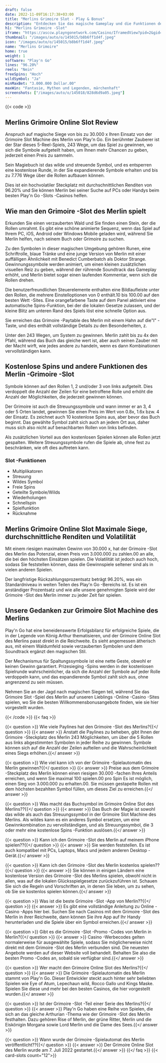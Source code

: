 ```yaml
---
draft: false
date: 2022-11-09T16:17:38+03:00
title: "Merlins Grimoire Slot - Play & Bonus"
description: "Entdecken Sie das magische Gameplay und die Funktionen des Merlin -Grimoire -Slot in unserer Rezension. Wir zeigen auch, wo wir es mit dem besten Casino -Bonus spielen können."
h1: "Merlins Grimoire -Slot"
iframe: "https://asccw.playngonetwork.com/Casino/IframedView?pid=2&gid=merlinsgrimoire&lang=en_US&practice=1&channel=desktop&div=flashobject&width=100%25&height=100%25&user=&password=&ctx=&demo=2&brand=&lobby=&rccurrentsessiontime=0&rcintervaltime=0&rcaccounthistoryurl=&rccontinueurl=&rcexiturl=&rchistoryurlmode=&autoplaylimits=0&autoplayreset=0&callback=flashCallback&rcmga=&resourcelevel=0&hasjackpots=False&country=&pauseplay=&playlimit=&selftest=&sessiontime=&coreweburl=https://asccw.playngonetwork.com/&showpoweredby=True"
thumbnail: "/images/auto/o/145015/b8b6ff1d4f.jpeg"
icon: "/images/auto/o/145015/b8b6ff1d4f.jpeg"
name: "Merlins Grimoire"
home: true
weight: 1
software: "Play'n Go"
lines: "96.20%"
reels: "Nein"
freeSpins: "Hoch"
wildSymbol: "Ja"
minMaxBet: "3.000.000 Dollar.00"
maxWin: "Fantasie, Mythen und Legenden, märchenhaft"
screenshots: ["/images/auto/o/145018/828d6d9a05.jpeg"]
---
```


{{< code >}}<h2>Merlins Grimoire Online Slot Review</h2><p>Anspruch auf magische Siege von bis zu 30.000 x Ihren Einsatz von der Grimoire Slot Machine des Merlin von Play'n Go. Ein berühmter Zauberer ist der Star dieses 5-Reel-Spiels, 243 Wege, um das Spiel zu gewinnen, wo sich die Symbole aufgeteilt haben, um Ihnen mehr Chancen zu geben, jederzeit einen Preis zu sammeln.</p><p>Sein Magiebuch ist das wilde und streuende Symbol, und es entsperren eine kostenlose Runde, in der Sie expandierende Symbole erhalten und bis zu 7.776 Wege über die Rollen aufbauen können.</p><p>Dies ist ein hochvolatiler Steckplatz mit durchschnittlichen Renditen von 96.20% und Sie können Merlin bei seiner Suche auf PCs oder Handys beim besten Play'n Go -Slots -Casinos helfen.</p><h2>Wie man den Grimoire -Slot des Merlin spielt</h2><p>Erkunden Sie einen verzauberten Wald und Sie finden einen Stein, der die Rollen umrahmt. Es gibt eine schöne animierte Sequenz, wenn das Spiel auf Ihrem PC, iOS, Android oder Windows Mobile geladen wird, während Sie Merlin helfen, nach seinem Buch oder Grimoire zu suchen.</p><p>Zu den Symbolen in dieser magischen Umgebung gehören Runen, eine Schriftrolle, blaue Tränke und eine junge Version von Merlin mit einer auffälligen Ähnlichkeit mit Benedict Cumberbatch als Doktor Strange. Gewinnungssymbole werden animiert, um einen kleinen zusätzlichen visuellen Reiz zu geben, während der rührende Soundtrack das Gameplay erhöht, und Merlin bietet sogar einen laufenden Kommentar, wenn sich die Rollen drehen.</p><p>Die benutzerfreundlichen Steuerelemente enthalten eine Bildlaufleiste unter den Rollen, die mehrere Einstelloptionen von 0 enthält.10 bis 100.00 auf den besten Wett -Sites. Eine orangefarbene Taste auf dem Panel aktiviert eine automatische Spins-Funktion, bei der die lokalen Gesetze zulassen, und der kleine Blitz am unteren Rand des Spiels löst eine schnelle Option aus.</p><p>Sie erreichen das Grimoire -Paytable des Merlin mit einem Hahn auf die"I" -Taste, und dies enthält vollständige Details zu den Besonderheiten, z.</p><p>Unter den 243 Wegen, um System zu gewinnen. Merlin zahlt bis zu 4x den Pfahl, während das Buch das gleiche wert ist, aber auch seinen Zauber mit der Macht wirft, wie jedes andere zu handeln, wenn es dann Kombinationen vervollständigen kann.</p><h2>Kostenlose Spins und andere Funktionen des Merlin -Grimoire -Slot</h2><p>Symbole können auf den Rollen 1, 2 und/oder 3 von links aufgeteilt. Dies verdoppelt die Anzahl der Zeilen für eine betroffene Rolle und erhöht die Anzahl der Möglichkeiten, die jederzeit gewinnen können.</p><p>Der Grimoire ist auch die Streuungssymbole und wann immer er an 3, 4 oder 5 Orten landet, gewinnen Sie einen Preis im Wert von 0.8x, 1.6x bzw. 4 der Einsatz. Es zeichnet auch 10 kostenlose Spins aus, aber bevor das Buch beginnt. Das gewählte Symbol zahlt sich auch an jedem Ort aus, daher muss sich also nicht auf benachbarten Rollen von links befinden.</p><p>Als zusätzlichen Vorteil aus den kostenlosen Spielen können alle Rollen jetzt gespalten. Weitere Streuungssymbole rufen die Spiele ab, ohne fest zu beschränken, wie oft dies auftreten kann.</p><h3>
Slot -Funktionen</h3><ul>
<li></span>
Multiplikatoren</li>
<li></span>
Streuung</li>
<li></span>
Wildes Symbol</li>
<li></span>
Freie Spins</li>
<li></span>
Geteilte Symbole/Wilds</li>
<li></span>
Wiederholungen</li>
<li></span>
Schnellspin</li>
<li></span>
Spielfunktion</li>
<li></span>
Rücknahme</li></ul><h2>Merlins Grimoire Online Slot Maximale Siege, durchschnittliche Renditen und Volatilität</h2><p>Mit einem riesigen maximalen Gewinn von 30.000 x, hat der Grimoire -Slot des Merlin das Potenzial, einen Preis von 3.000.000 zu zahlen.00 an alle, die bei den höchsten Einsätzen spielen. Die Volatilität ist jedoch auch hoch, sodass Sie feststellen können, dass die Gewinnspiele seltener sind als in vielen anderen Spielen.</p><p>Der langfristige Rückzahlungsprozentsatz beträgt 96.20%, was ein Standardniveau in weiten Teilen des Play'n Go -Bereichs ist. Es ist ein anständiger Prozentsatz und wie alle unsere genehmigten Spiele wird der Grimoire -Slot des Merlin immer zu jeder Zeit fair spielen.</p><h2>Unsere Gedanken zur Grimoire Slot Machine des Merlins</h2><p>Play'n Go hat eine beneidenswerte Erfolgsbilanz für erfolgreiche Spiele, die in der Legende von König Arthur thematisieren, und der Grimoire Online Slot des Merlins passt direkt in die Reichweite. Es sieht angemessen ätherisch aus, mit einem Waldumfeld sowie verzauberten Symbolen und dem Soundtrack ergänzt den magischen Stil.</p><p>Der Mechanismus für Spaltungssymbole ist eine nette Geste, obwohl er keinen Gewinn garantiert. Prizesieging -Spins werden in der kostenlosen Spielrunde wahrscheinlicher, da sich die Anzahl der Symbole auf jeder Rolle verdoppeln kann, und das expandierende Symbol zahlt sich aus, ohne angrenzend zu sein müssen.</p><p>Nehmen Sie an der Jagd nach magischen Siegen teil, während Sie das Grimoire Slot -Spiel des Merlin auf unseren Lieblings -Online -Casino -Sites spielen, wo Sie die besten Willkommensbonusangebote finden, wie sie hier vorgestellt wurden.</p>
{{< /code >}}
{{< faq >}}

{{< question >}} Wie viele Paylines hat den Grimoire -Slot des Merlins?{{</ question >}}
{{< answer >}} Anstatt die Paylines zu beheben, gibt Ihnen der Grimoire -Steckplatz des Merlin 243 Möglichkeiten, um über die 5 Rollen aus links abgestimmten Symbolen in jeder Reihe zu gewinnen. Symbole können sich auf die Anzahl der Zeilen aufteilen und die Wahrscheinlichkeit eines Siegs erhöhen.{{</ answer >}}

{{< question >}} Wie viel kann ich von der Grimoire -Spielautomatin des Merlin gewinnen?{{</ question >}}
{{< answer >}} Preise aus dem Grimoire -Steckplatz des Merlin können einen riesigen 30.000 -fachen Ihres Anteils erreichen, und wenn Sie maximal 100 spielen.00 pro Spin Es ist möglich, einen Sieg von 3.000.000 zu erhalten.00. Sie müssen gestapelte Rollen mit dem höchsten bezahlten Symbol füllen, um dieses Ziel zu erreichen.{{</ answer >}}

{{< question >}} Was macht das Buchsymbol im Grimoire Online Slot des Merlins??{{</ question >}}
{{< answer >}} Das Buch der Magie ist sowohl das wilde als auch das Streuungssymbol in der Grimoire Slot Machine des Merlins. Als wildes kann es ein anderes Symbol ersetzen, um eine Gewinnkombination zu vervollständigen, und als Streuungssymbol, die 3 oder mehr eine kostenlose Spins -Funktion auslösen.{{</ answer >}}

{{< question >}} Kann ich den Grimoire -Slot des Merlin auf meinem iPhone spielen??{{</ question >}}
{{< answer >}} Sie werden feststellen. Es ist auch kompatibel mit PCs, Laptops, Macs und jedem anderen Desktop -Gerät.{{</ answer >}}

{{< question >}} Kann ich den Grimoire -Slot des Merlin kostenlos spielen??{{</ question >}}
{{< answer >}} Sie können in einigen Ländern eine kostenlose Version des Grimoire -Slot des Merlins spielen, obwohl nicht in allen, was auf die lokalen Glücksspielgesetze zurückzuführen ist. Schauen Sie sich die Regeln und Vorschriften an, in denen Sie leben, um zu sehen, ob Sie sie kostenlos spielen können.{{</ answer >}}

{{< question >}} Was ist die beste Grimoire -Slot -App von Merlin??{{</ question >}}
{{< answer >}} Es gibt eine vollständige Anleitung zu Online -Casino -Apps hier bei. Suchen Sie nach Casinos mit dem Grimoire -Slot des Merlin in ihrer Reichweite, dann können Sie ihre App auf Ihr Handy herunterladen und die Spiele über ein Symbol erreichen.{{</ answer >}}

{{< question >}} Gibt es die Grimoire -Slot -Promo -Codes von Merlin in Merlin?{{</ question >}}
{{< answer >}} Casino -Werbecodes gelten normalerweise für ausgewählte Spiele, sodass Sie möglicherweise nicht direkt mit dem Grimoire -Slot des Merlin verbunden sind. Die neuesten Angebote werden auf dieser Website voll behandelt. Behalten Sie also die besten Promo -Codes an, sobald sie verfügbar sind.{{</ answer >}}

{{< question >}} Wer macht den Grimoire Online Slot des Merlins?{{</ question >}}
{{< answer >}} Die Grimoire -Spielautomatin des Merlin stammt von Play'n Go. Dieser Entwickler steckt auch hinter sehr beliebten Spielen wie Eye of Atum, Lepechaun wild, Rocco Gallo und Kings Maske. Spielen Sie diese und mehr bei den besten Casinos, die hier vorgestellt wurden.{{</ answer >}}

{{< question >}} Ist der Grimoire -Slot -Teil einer Serie des Merlins?{{</ question >}}
{{< answer >}} Play'n Go haben eine Reihe von Spielen, die sich an das gleiche Arthurian -Thema wie der Grimoire -Slot des Merlin festhalten. Dazu gehören Rise of Merlin, der grüne Ritter, Merlin und die Eiskönigin Morgana sowie Lord Merlin und die Dame des Sees.{{</ answer >}}

{{< question >}} Wann wurde der Grimoire -Spielautomat des Merlin veröffentlicht??{{</ question >}}
{{< answer >}} Der Grimoire Online Slot des Merlin wurde am 7. Juli 2022 gestartet.{{</ answer >}}
{{</ faq >}}
{{< card-slots count="12">}}